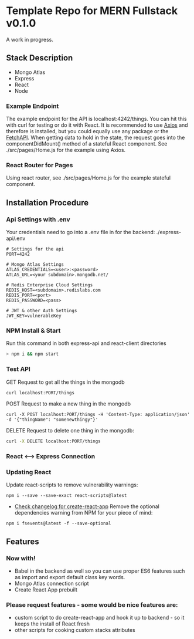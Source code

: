 # Template Repo for MERN Fullstack v0.1.0
A work in progress.
## Stack Description
- Mongo Atlas
- Express
- React
- Node
### Example Endpoint
The example endpoint for the API is localhost:4242/things. You can hit this with curl for testing or do it with React. It is recommended to use [Axios](https://www.npmjs.com/package/axios) and therefore is installed, but you could equally use any package or the [FetchAPI](https://developer.mozilla.org/en-US/docs/Web/API/Fetch_API).
When getting data to hold in the state, the request goes into the componentDidMount() method of a stateful React component. See ./src/pages/Home.js for the example using Axios.
### React Router for Pages
Using react router, see ./src/pages/Home.js for the example stateful component.
## Installation Procedure
### Api Settings with .env
Your credentials need to go into a .env file in for the backend: ./express-api/.env
```
# Settings for the api
PORT=4242

# Mongo Atlas Settings
ATLAS_CREDENTIALS=<user>:<password>
ATLAS_URL=<your subdomain>.mongodb.net/

# Redis Enterprise Cloud Settings
REDIS_HOST=<subdomain>.redislabs.com
REDIS_PORT=<port>
REDIS_PASSWORD=<pass>

# JWT & other Auth Settings
JWT_KEY=vulnerableKey
```
### NPM Install & Start
Run this command in both express-api and react-client directories
```bash
> npm i && npm start
```
### Test API
GET Request to get all the things in the mongodb
```bash
curl localhost:PORT/things
```
POST Request to make a new thing in the mongodb
```
curl -X POST localhost:PORT/things -H 'Content-Type: application/json' -d '{"thingName": "somenewthingy"}'
```
DELETE Request to delete one thing in the mongodb:
```bash
curl -X DELETE localhost:PORT/things 
```
### React <--> Express Connection

### Updating React
Update react-scripts to remove vulnerability warnings:
```
npm i --save --save-exact react-scripts@latest
```
* [Check changelog for create-react-app](https://github.com/facebook/create-react-app/blob/master/CHANGELOG.md)
Remove the optional dependencies warning from NPM for your piece of mind:
```
npm i fsevents@latest -f --save-optional
```

## Features
### Now with!
- Babel in the backend as well so you can use proper ES6 features such as import and export default class key words.
- Mongo Atlas connection script
- Create React App prebuilt
### Please request features - some would be nice features are:
- custom script to do create-react-app and hook it up to backend - so it keeps the install of React fresh
- other scripts for cooking custom stacks attributes
